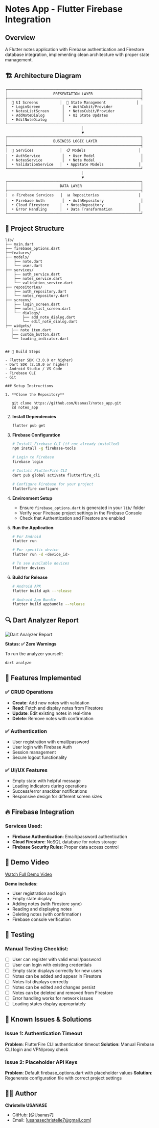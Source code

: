 # Notes App - Flutter Firebase Integration

## Overview
A Flutter notes application with Firebase authentication and Firestore database integration, implementing clean architecture with proper state management.

## 🏗️ Architecture Diagram

```
┌─────────────────────────────────────────────────────────────┐
│                     PRESENTATION LAYER                      │
├─────────────────────────────────────────────────────────────┤
│  📱 UI Screens          │  🎯 State Management              │
│  • LoginScreen          │  • AuthCubit/Provider             │
│  • NotesListScreen      │  • NotesCubit/Provider            │
│  • AddNoteDialog        │  • UI State Updates               │
│  • EditNoteDialog       │                                   │
└─────────────────────────────────────────────────────────────┘
                                   │
                                   ▼
┌─────────────────────────────────────────────────────────────┐
│                     BUSINESS LOGIC LAYER                    │
├─────────────────────────────────────────────────────────────┤
│  🔧 Services            │  📋 Models                        │
│  • AuthService          │  • User Model                     │
│  • NotesService         │  • Note Model                     │
│  • ValidationService   │  • AppState Models                │
└─────────────────────────────────────────────────────────────┘
                                   │
                                   ▼
┌─────────────────────────────────────────────────────────────┐
│                        DATA LAYER                           │
├─────────────────────────────────────────────────────────────┤
│  🔥 Firebase Services   │  📊 Repositories                  │
│  • Firebase Auth        │  • AuthRepository                 │
│  • Cloud Firestore     │  • NotesRepository                │
│  • Error Handling      │  • Data Transformation            │
└─────────────────────────────────────────────────────────────┘
```

## 📁 Project Structure

```
lib/
├── main.dart
├── firebase_options.dart
├──features/
├── models/
│   ├── note.dart
│   └── user.dart
├── services/
│   ├── auth_service.dart
│   ├── notes_service.dart
│   └── validation_service.dart
├── repositories/
│   ├── auth_repository.dart
│   └── notes_repository.dart
├── screens/
│   ├── login_screen.dart
│   ├── notes_list_screen.dart
│   └── dialogs/
│       ├── add_note_dialog.dart
│       └── edit_note_dialog.dart
├── widgets/
   ├── note_item.dart
   ├── custom_button.dart
   └── loading_indicator.dart


## 🚀 Build Steps

- Flutter SDK (3.0.0 or higher)
- Dart SDK (2.18.0 or higher)
- Android Studio / VS Code
- Firebase CLI
- Git

### Setup Instructions

1. **Clone the Repository**
   
   git clone https://github.com/Usanas7/notes_app.git
   cd notes_app
   ```

2. **Install Dependencies**
   ```bash
   flutter pub get
   ```

3. **Firebase Configuration**
   ```bash
   # Install Firebase CLI (if not already installed)
   npm install -g firebase-tools
   
   # Login to Firebase
   firebase login
   
   # Install FlutterFire CLI
   dart pub global activate flutterfire_cli
   
   # Configure Firebase for your project
   flutterfire configure
   ```

4. **Environment Setup**
   - Ensure `firebase_options.dart` is generated in your `lib/` folder
   - Verify your Firebase project settings in the Firebase Console
   - Check that Authentication and Firestore are enabled

5. **Run the Application**
   ```bash
   # For Android
   flutter run
   
   # For specific device
   flutter run -d <device_id>
   
   # To see available devices
   flutter devices
   ```

6. **Build for Release**
   ```bash
   # Android APK
   flutter build apk --release
   
   # Android App Bundle
   flutter build appbundle --release
   ```

## 🔍 Dart Analyzer Report

![Dart Analyzer Report](screenshot/dart-report.png)

**Status: ✅ Zero Warnings**

To run the analyzer yourself:
```bash
dart analyze
```

## 📱 Features Implemented

### ✅ CRUD Operations
- **Create**: Add new notes with validation
- **Read**: Fetch and display notes from Firestore
- **Update**: Edit existing notes in real-time
- **Delete**: Remove notes with confirmation

### ✅ Authentication
- User registration with email/password
- User login with Firebase Auth
- Session management
- Secure logout functionality

### ✅ UI/UX Features
- Empty state with helpful message
- Loading indicators during operations
- Success/error snackbar notifications
- Responsive design for different screen sizes

## 🔥 Firebase Integration

### Services Used:
- **Firebase Authentication**: Email/password authentication
- **Cloud Firestore**: NoSQL database for notes storage
- **Firebase Security Rules**: Proper data access control


## 🎥 Demo Video

[ Watch Full Demo Video](https://youtu.be/-8P1tGwSrZM)

**Demo includes:**
- User registration and login
- Empty state display
- Adding notes (with Firestore sync)
- Reading and displaying notes
- Deleting notes (with confirmation)
- Firebase console verification

## 🧪 Testing

### Manual Testing Checklist:
- [ ] User can register with valid email/password
- [ ] User can login with existing credentials
- [ ] Empty state displays correctly for new users
- [ ] Notes can be added and appear in Firestore
- [ ] Notes list displays correctly
- [ ] Notes can be edited and changes persist
- [ ] Notes can be deleted and removed from Firestore
- [ ] Error handling works for network issues
- [ ] Loading states display appropriately

## 🐛 Known Issues & Solutions

### Issue 1: Authentication Timeout
**Problem**: FlutterFire CLI authentication timeout
**Solution**: Manual Firebase CLI login and VPN/proxy check

### Issue 2: Placeholder API Keys
**Problem**: Default firebase_options.dart with placeholder values
**Solution**: Regenerate configuration file with correct project settings


## 👨‍💻 Author

**Christelle USANASE**
- GitHub: [@Usanas7]
- Email: [usanasechristelle7@gmail.com]
